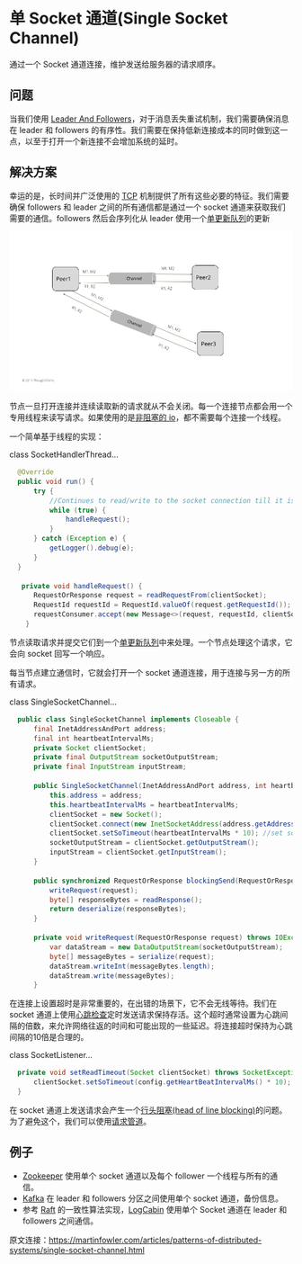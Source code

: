 # 单 Socket 通道(Single Socket Channel)

通过一个 Socket 通道连接，维护发送给服务器的请求顺序。

## 问题

当我们使用 [Leader And Followers](https://martinfowler.com/articles/patterns-of-distributed-systems/leader-follower.html)，对于消息丢失重试机制，我们需要确保消息在 leader 和 followers 的有序性。我们需要在保持低新连接成本的同时做到这一点，以至于打开一个新连接不会增加系统的延时。

## 解决方案

幸运的是，长时间并广泛使用的 [TCP](https://en.wikipedia.org/wiki/Transmission_Control_Protocol) 机制提供了所有这些必要的特征。我们需要确保 followers 和 leader 之间的所有通信都是通过一个 socket 通道来获取我们需要的通信。followers 然后会序列化从 leader 使用一个[单更新队列](https://martinfowler.com/articles/patterns-of-distributed-systems/singular-update-queue.html)的更新

![](../asserts/single-socket-channel.png)

节点一旦打开连接并连续读取新的请求就从不会关闭。每一个连接节点都会用一个专用线程来读写请求。如果使用的是[非阻塞的 io](https://en.wikipedia.org/wiki/Non-blocking_I/O_(Java))，都不需要每个连接一个线程。

一个简单基于线程的实现：

class SocketHandlerThread…

```java
  @Override
  public void run() {
      try {
          //Continues to read/write to the socket connection till it is closed.
          while (true) {
              handleRequest();
          }
      } catch (Exception e) {
          getLogger().debug(e);
      }
  }

   private void handleRequest() {
      RequestOrResponse request = readRequestFrom(clientSocket);
      RequestId requestId = RequestId.valueOf(request.getRequestId());
      requestConsumer.accept(new Message<>(request, requestId, clientSocket));
    }
```

节点读取请求并提交它们到一个[单更新队列](https://martinfowler.com/articles/patterns-of-distributed-systems/singular-update-queue.html)中来处理。一个节点处理这个请求，它会向 socket 回写一个响应。

每当节点建立通信时，它就会打开一个 socket 通道连接，用于连接与另一方的所有请求。

class SingleSocketChannel…

```java
  public class SingleSocketChannel implements Closeable {
      final InetAddressAndPort address;
      final int heartbeatIntervalMs;
      private Socket clientSocket;
      private final OutputStream socketOutputStream;
      private final InputStream inputStream;
  
      public SingleSocketChannel(InetAddressAndPort address, int heartbeatIntervalMs) throws IOException {
          this.address = address;
          this.heartbeatIntervalMs = heartbeatIntervalMs;
          clientSocket = new Socket();
          clientSocket.connect(new InetSocketAddress(address.getAddress(), address.getPort()), heartbeatIntervalMs);
          clientSocket.setSoTimeout(heartbeatIntervalMs * 10); //set socket read timeout to be more than heartbeat.
          socketOutputStream = clientSocket.getOutputStream();
          inputStream = clientSocket.getInputStream();
      }
  
      public synchronized RequestOrResponse blockingSend(RequestOrResponse request) throws IOException {
          writeRequest(request);
          byte[] responseBytes = readResponse();
          return deserialize(responseBytes);
      }
  
      private void writeRequest(RequestOrResponse request) throws IOException {
          var dataStream = new DataOutputStream(socketOutputStream);
          byte[] messageBytes = serialize(request);
          dataStream.writeInt(messageBytes.length);
          dataStream.write(messageBytes);
      }
```

在连接上设置超时是非常重要的，在出错的场景下，它不会无线等待。我们在 socket 通道上使用[心跳检查](https://martinfowler.com/articles/patterns-of-distributed-systems/heartbeat.html)定时发送请求保持存活。这个超时通常设置为心跳间隔的倍数，来允许网络往返的时间和可能出现的一些延迟。将连接超时保持为心跳间隔的10倍是合理的。

class SocketListener…

```java
  private void setReadTimeout(Socket clientSocket) throws SocketException {
      clientSocket.setSoTimeout(config.getHeartBeatIntervalMs() * 10);
  }
```

在 socket 通道上发送请求会产生一个[行头阻塞(head of line blocking)](https://en.wikipedia.org/wiki/Head-of-line_blocking)的问题。为了避免这个，我们可以使用[请求管道](https://martinfowler.com/articles/patterns-of-distributed-systems/request-pipeline.html)。

## 例子

- [Zookeeper](https://zookeeper.apache.org/doc/r3.4.13/zookeeperInternals.html) 使用单个 socket 通道以及每个 follower 一个线程与所有的通信。
- [Kafka](https://kafka.apache.org/protocol) 在 leader 和 followers 分区之间使用单个 socket 通道，备份信息。
- 参考 [Raft](https://raft.github.io/) 的一致性算法实现，[LogCabin](https://github.com/logcabin/logcabin) 使用单个 Socket 通道在 leader 和 followers 之间通信。

原文连接：https://martinfowler.com/articles/patterns-of-distributed-systems/single-socket-channel.html